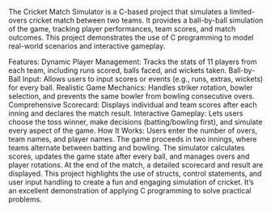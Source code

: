 The Cricket Match Simulator is a C-based project that simulates a limited-overs cricket match between two teams. It provides a ball-by-ball simulation of the game, tracking player performances, team scores, and match outcomes. This project demonstrates the use of C programming to model real-world scenarios and interactive gameplay.

Features:
Dynamic Player Management: Tracks the stats of 11 players from each team, including runs scored, balls faced, and wickets taken.
Ball-by-Ball Input: Allows users to input scores or events (e.g., runs, extras, wickets) for every ball.
Realistic Game Mechanics: Handles striker rotation, bowler selection, and prevents the same bowler from bowling consecutive overs.
Comprehensive Scorecard: Displays individual and team scores after each inning and declares the match result.
Interactive Gameplay: Lets users choose the toss winner, make decisions (batting/bowling first), and simulate every aspect of the game.
How It Works:
Users enter the number of overs, team names, and player names.
The game proceeds in two innings, where teams alternate between batting and bowling.
The simulator calculates scores, updates the game state after every ball, and manages overs and player rotations.
At the end of the match, a detailed scorecard and result are displayed.
This project highlights the use of structs, control statements, and user input handling to create a fun and engaging simulation of cricket. It’s an excellent demonstration of applying C programming to solve practical problems.
